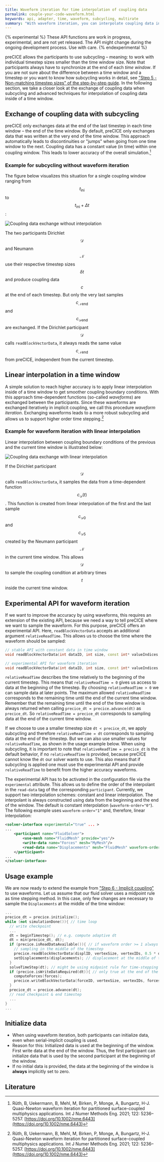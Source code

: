 ```yaml
---
title: Waveform iteration for time interpolation of coupling data
permalink: couple-your-code-waveform.html
keywords: api, adapter, time, waveform, subcycling, multirate
summary: "With waveform iteration, you can interpolate coupling data in time for higher-order time stepping and more stable subcycling."
---
```


{% experimental %}
These API functions are work in progress, experimental, and are not yet released. The API might change during the ongoing development process. Use with care.
{% endexperimental %}

preCICE allows the participants to use subcycling – meaning: to work with individual timestep sizes smaller than the time window size. Note that participants always have to synchronize at the end of each *time window*. If you are not sure about the difference between a time window and a timestep or you want to know how subcycling works in detail, see ["Step 5 - Non-matching timestep sizes" of the step-by-step guide](couple-your-code-timestep-sizes.html). In the following section, we take a closer look at the exchange of coupling data when subcycling and advanced techniques for interpolation of coupling data inside of a time window.

## Exchange of coupling data with subcycling

preCICE only exchanges data at the end of the last timestep in each time window – the end of the time window. By default, preCICE only exchanges data that was written at the very end of the time window. This approach automatically leads to discontinuities or "jumps" when going from one time window to the next. Coupling data has a constant value (in time) within one coupling window. This leads to lower accuracy of the overall simulation.[^1]

### Example for subcycling without waveform iteration

The figure below visualizes this situation for a single coupling window ranging from $$t_\text{ini}$$ to $$t_\text{ini}+\Delta t$$:

![Coupling data exchange without interpolation](images/docs/couple-your-code/couple-your-code-waveform/WaveformConstant.png)

The two participants Dirichlet $$\mathcal{D}$$ and Neumann $$\mathcal{N}$$ use their respective timestep sizes $$\delta t$$ and produce coupling data $$c$$ at the end of each timestep. But only the very last samples $$c_{\mathcal{N}\text{end}}$$ and $$c_{\mathcal{D}\text{end}}$$ are exchanged. If the Dirichlet participant $$\mathcal{D}$$ calls `readBlockVectorData`, it always reads the same value $$c_{\mathcal{N}\text{end}}$$ from preCICE, independent from the current timestep.

## Linear interpolation in a time window

A simple solution to reach higher accuracy is to apply linear interpolation inside of a time window to get smoother coupling boundary conditions. With this approach time-dependent functions (so-called *waveforms*) are exchanged between the participants. Since these waveforms are exchanged iteratively in implicit coupling, we call this procedure *waveform iteration*. Exchanging waveforms leads to a more robust subcycling and allows us to support higher order time stepping.[^1]

### Example for waveform iteration with linear interpolation

Linear interpolation between coupling boundary conditions of the previous and the current time window is illustrated below:

![Coupling data exchange with linear interpolation](images/docs/couple-your-code/couple-your-code-waveform/WaveformLinear.png)

If the Dirichlet participant $$\mathcal{D}$$ calls `readBlockVectorData`, it samples the data from a time-dependent function $$c_\mathcal{D}(t)$$. This function is created from linear interpolation of the first and the last sample $$c_{\mathcal{D}0}$$ and $$c_{\mathcal{D}5}$$ created by the Neumann participant $$\mathcal{N}$$ in the current time window. This allows $$\mathcal{D}$$ to sample the coupling condition at arbitrary times $$t$$ inside the current time window.

## Experimental API for waveform iteration

If we want to improve the accuracy by using waveforms, this requires an extension of the existing API, because we need a way to tell preCICE where we want to sample the waveform. For this purpose, preCICE offers an experimental API. Here, `readBlockVectorData` accepts an additional argument `relativeReadTime`. This allows us to choose the time where the waveform should be sampled:

```cpp
// stable API with constant data in time window
void readBlockVectorData(int dataID, int size, const int* valueIndices, double* values) const;

// experimental API for waveform iteration
void readBlockVectorData(int dataID, int size, const int* valueIndices, double relativeReadTime, double* values) const;
```

`relativeReadTime` describes the time relatively to the beginning of the current timestep. This means that `relativeReadTime = 0` gives us access to data at the beginning of the timestep. By choosing `relativeReadTime > 0` we can sample data at later points. The maximum allowed `relativeReadTime` corresponds to the remaining time until the end of the current time window. Remember that the remaining time until the end of the time window is always returned when calling `precice_dt = precice.advance(dt)` as `precice_dt`. So `relativeReadTime = precice_dt` corresponds to sampling data at the end of the current time window.

If we choose to use a smaller timestep size `dt < precice_dt`, we apply subcycling and therefore `relativeReadTime = dt` corresponds to sampling data at the end of the timestep. But we can also use smaller values for `relativeReadTime`, as shown in the usage example below. When using subcycling, it is important to note that `relativeReadTime = precice_dt` is the default behavior, if no `relativeReadTime` is provided, because preCICE cannot know the `dt` our solver wants to use. This also means that if subcycling is applied one must use the experimental API and provide `relativeReadTime` to benefit from the higher accuracy waveforms.

The experimental API has to be activated in the configuration file via the `experimental` attribute. This allows us to define the order of the interpolant in the `read-data` tag of the corresponding `participant`. Currently, we support two interpolation schemes: constant and linear interpolation. The interpolant is always constructed using data from the beginning and the end of the window. The default is constant interpolation (`waveform-order="0"`). The following example uses `waveform-order="1"` and, therefore, linear interpolation:

```xml
<solver-interface experimental="true" ... >
...
    <participant name="FluidSolver">
        <use-mesh name="FluidMesh" provide="yes"/>
        <write-data name="Forces" mesh="MyMesh"/>
        <read-data name="Displacements" mesh="FluidMesh" waveform-order="1"/>
    </participant>
...
</solver-interface>
```

## Usage example

We are now ready to extend the example from ["Step 6 - Implicit coupling"](couple-your-code-implicit-coupling.html) to use waveforms. Let us assume that our fluid solver uses a midpoint rule as time stepping method. In this case, only few changes are necessary to sample the `Displacements` at the middle of the time window:

```cpp
...
precice_dt = precice.initialize();
while (not simulationDone()){ // time loop
  // write checkpoint
  ...
  dt = beginTimestep(); // e.g. compute adaptive dt
  dt = min(precice_dt, dt);
  if (precice.isReadDataAvailable()){ // if waveform order >= 1 always true, because we can sample at arbitrary points
    // sampling in the middle of the timestep
    precice.readBlockVectorData(displID, vertexSize, vertexIDs, 0.5 * dt, displacements);
    setDisplacements(displacements); // displacement at the middle of the timestep
  }
  solveTimeStep(dt); // might be using midpoint rule for time-stepping
  if (precice.isWriteDataRequired(dt)){ // only true at the end of the time window
    computeForces(forces);
    precice.writeBlockVectorData(forceID, vertexSize, vertexIDs, forces);
  }
  precice_dt = precice.advance(dt);
  // read checkpoint & end timestep
  ...
}
...
```

## Initialize data

* When using waveform iteration, both participants can initialize data, even when serial-implicit coupling is used.
* Reason for this: Initialized data is used at the beginning of the window. First write data at the end of the window. Thus, the first participant can initialize data that is used by the second participant at the beginning of the window.
* If no initial data is provided, the data at the beginning of the window is **always** implicitly set to zero.

## Literature

[^1]: Rüth, B, Uekermann, B, Mehl, M, Birken, P, Monge, A, Bungartz, H-J. Quasi-Newton waveform iteration for partitioned surface-coupled multiphysics applications. Int J Numer Methods Eng. 2021; 122: 5236– 5257. [https://doi.org/10.1002/nme.6443](https://doi.org/10.1002/nme.6443)

